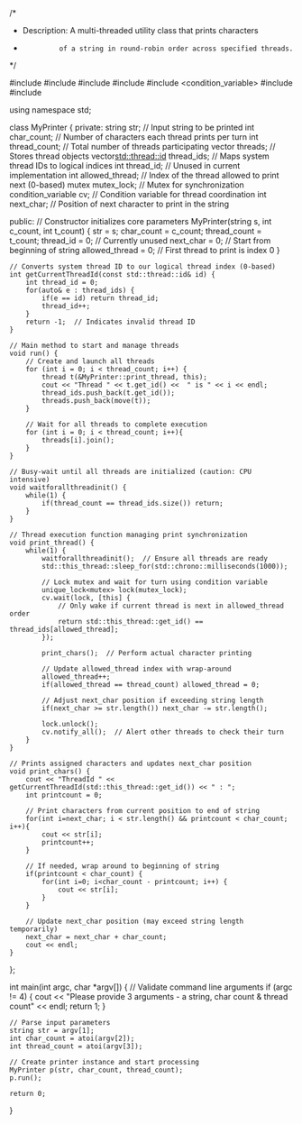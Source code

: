 /*
 * Description: A multi-threaded utility class that prints characters
 *              of a string in round-robin order across specified threads.
 */

#include <iostream>
#include <string>
#include <mutex>
#include <vector>
#include <condition_variable>
#include <thread>
#include <chrono>

using namespace std;

class MyPrinter {
private:
   string str;         // Input string to be printed
   int char_count;     // Number of characters each thread prints per turn
   int thread_count;   // Total number of threads participating
   vector<thread> threads;       // Stores thread objects
   vector<std::thread::id> thread_ids;  // Maps system thread IDs to logical indices
   int thread_id;      // Unused in current implementation
   int allowed_thread; // Index of the thread allowed to print next (0-based)
   mutex mutex_lock;   // Mutex for synchronization
   condition_variable cv;  // Condition variable for thread coordination
   int next_char;      // Position of next character to print in the string

public:
    // Constructor initializes core parameters
    MyPrinter(string s, int c_count, int t_count) {
        str = s;
        char_count = c_count;
        thread_count = t_count;
        thread_id = 0;          // Currently unused
        next_char = 0;          // Start from beginning of string
        allowed_thread = 0;     // First thread to print is index 0
    }

    // Converts system thread ID to our logical thread index (0-based)
    int getCurrentThreadId(const std::thread::id& id) {
        int thread_id = 0;
        for(auto& e : thread_ids) {
            if(e == id) return thread_id;
            thread_id++;
        }
        return -1;  // Indicates invalid thread ID
    }

    // Main method to start and manage threads
    void run() {
        // Create and launch all threads
        for (int i = 0; i < thread_count; i++) {
            thread t(&MyPrinter::print_thread, this);
            cout << "Thread " << t.get_id() <<  " is " << i << endl;
            thread_ids.push_back(t.get_id());
            threads.push_back(move(t));
        }

        // Wait for all threads to complete execution
        for (int i = 0; i < thread_count; i++){
            threads[i].join();
        }
    }

    // Busy-wait until all threads are initialized (caution: CPU intensive)
    void waitforallthreadinit() {
        while(1) {
            if(thread_count == thread_ids.size()) return;
        }
    }

    // Thread execution function managing print synchronization
    void print_thread() {
        while(1) {
            waitforallthreadinit();  // Ensure all threads are ready
            std::this_thread::sleep_for(std::chrono::milliseconds(1000));
            
            // Lock mutex and wait for turn using condition variable
            unique_lock<mutex> lock(mutex_lock);
            cv.wait(lock, [this] { 
                // Only wake if current thread is next in allowed_thread order
                return std::this_thread::get_id() == thread_ids[allowed_thread]; 
            });
            
            print_chars();  // Perform actual character printing
            
            // Update allowed_thread index with wrap-around
            allowed_thread++;
            if(allowed_thread == thread_count) allowed_thread = 0;
            
            // Adjust next_char position if exceeding string length
            if(next_char >= str.length()) next_char -= str.length();
            
            lock.unlock();
            cv.notify_all();  // Alert other threads to check their turn
        }
    }

    // Prints assigned characters and updates next_char position
    void print_chars() {
        cout << "ThreadId " << getCurrentThreadId(std::this_thread::get_id()) << " : ";
        int printcount = 0;
        
        // Print characters from current position to end of string
        for(int i=next_char; i < str.length() && printcount < char_count; i++){
            cout << str[i];
            printcount++;
        }
        
        // If needed, wrap around to beginning of string
        if(printcount < char_count) {
            for(int i=0; i<char_count - printcount; i++) {
                cout << str[i];
            }
        }
        
        // Update next_char position (may exceed string length temporarily)
        next_char = next_char + char_count;
        cout << endl;
    }
};

int main(int argc, char *argv[]) {
    // Validate command line arguments
    if (argc != 4) {
        cout << "Please provide 3 arguments - a string, char count & thread count" << endl;
        return 1;
    }

    // Parse input parameters
    string str = argv[1];
    int char_count = atoi(argv[2]);
    int thread_count = atoi(argv[3]);
    
    // Create printer instance and start processing
    MyPrinter p(str, char_count, thread_count);
    p.run();

    return 0;
}
